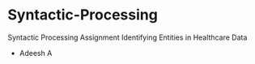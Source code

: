 # Syntactic-Processing
Syntactic Processing Assignment
Identifying Entities in Healthcare Data

- Adeesh A
